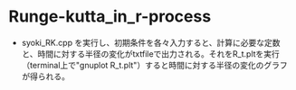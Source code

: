 # Runge-kutta_in_r-process

- syoki_RK.cpp を実行し、初期条件を各々入力すると、計算に必要な定数と、時間に対する半径の変化がtxtfileで出力される。それをR_t.pltを実行（terminal上で"gnuplot R_t.plt"）すると時間に対する半径の変化のグラフが得られる。
